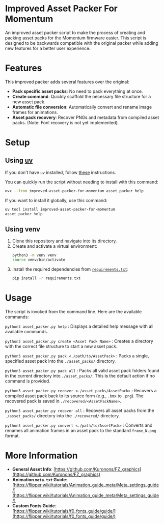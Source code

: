 # Improved Asset Packer For Momentum

An improved asset packer script to make the process of creating and packing asset packs for the Momentum firmware easier. This script is designed to be backwards compatible with the original packer while adding new features for a better user experience.

# Features

This improved packer adds several features over the original:

-   **Pack specific asset packs**: No need to pack everything at once.
-   **Create command**: Quickly scaffold the necessary file structure for a new asset pack.
-   **Automatic file conversion**: Automatically convert and rename image frames for animations.
-   **Asset pack recovery**: Recover PNGs and metadata from compiled asset packs. (Note: Font recovery is not yet implemented).

# Setup

## Using [uv](https://docs.astral.sh/uv/)

If you don't have `uv` installed, follow [these](https://docs.astral.sh/uv/getting-started/installation/) instructions.

You can quickly run the script without needing to install with this command:
```sh
uvx --from improved-asset-packer-for-momentum asset_packer help
```

If you want to install it globally, use this command:
```sh
uv tool install improved-asset-packer-for-momentum
asset_packer help
```

## Using venv

1.  Clone this repository and navigate into its directory.
2.  Create and activate a virtual environment:
    ```sh
    python3 -m venv venv
    source venv/bin/activate
    ```
3.  Install the required dependencies from [`requirements.txt`](requirements.txt):
    ```sh
    pip install -r requirements.txt
    ```


# Usage

The script is invoked from the command line. Here are the available commands:

`python3 asset_packer.py help`
: Displays a detailed help message with all available commands.

`python3 asset_packer.py create <Asset Pack Name>`
: Creates a directory with the correct file structure to start a new asset pack.

`python3 asset_packer.py pack <./path/to/AssetPack>`
: Packs a single, specified asset pack into the `./asset_packs/` directory.

`python3 asset_packer.py pack all`
: Packs all valid asset pack folders found in the current directory into `./asset_packs/`. This is the default action if no command is provided.

`python3 asset_packer.py recover <./asset_packs/AssetPack>`
: Recovers a compiled asset pack back to its source form (e.g., `.bmx` to `.png`). The recovered pack is saved in `./recovered/<AssetPackName>`.

`python3 asset_packer.py recover all`
: Recovers all asset packs from the `./asset_packs/` directory into the `./recovered/` directory.

`python3 asset_packer.py convert <./path/to/AssetPack>`
: Converts and renames all animation frames in an asset pack to the standard `frame_N.png` format.

# More Information

-   **General Asset Info**: [https://github.com/Kuronons/FZ_graphics](https://github.com/Kuronons/FZ_graphics)
-   **Animation `meta.txt` Guide**: [https://flipper.wiki/tutorials/Animation_guide_meta/Meta_settings_guide/](https://flipper.wiki/tutorials/Animation_guide_meta/Meta_settings_guide/)
-   **Custom Fonts Guide**: [https://flipper.wiki/tutorials/f0_fonts_guide/guide/](https://flipper.wiki/tutorials/f0_fonts_guide/guide/)